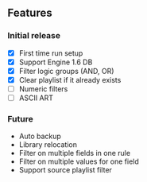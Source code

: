 ## Features

### Initial release

- [x] First time run setup
- [x] Support Engine 1.6 DB
- [x] Filter logic groups (AND, OR)
- [x] Clear playlist if it already exists
- [ ] Numeric filters
- [ ] ASCII ART

### Future

- Auto backup
- Library relocation
- Filter on multiple fields in one rule
- Filter on multiple values for one field
- Support source playlist filter
